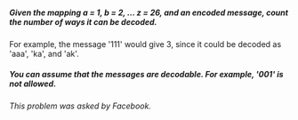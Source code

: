 
##### Given the mapping a = 1, b = 2, ... z = 26, and an encoded message, count the number of ways it can be decoded.

For example, the message '111' would give 3, since it could be decoded as 'aaa', 'ka', and 'ak'.

##### You can assume that the messages are decodable. For example, '001' is not allowed.

###### This problem was asked by Facebook.
